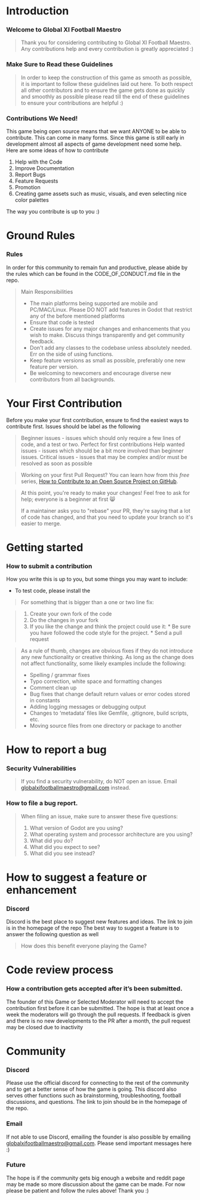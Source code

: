 # Introduction

### Welcome to Global XI Football Maestro 

>Thank you for considering contributing to Global XI Football Maestro. Any contributions help and every contribution is greatly appreciated :)

### Make Sure to Read these Guidelines

>In order to keep the construction of this game as smooth as possible, it is important to follow these guidelines laid out here. To both respect all other contributors and to ensure the game gets done as quickly and smoothly as possible please read till the end of these guidelines to ensure your contributions are helpful :)

### Contributions We Need!

This game being open source means that we want ANYONE to be able to contribute. This can come in many forms. Since this game is still early in development almost all aspects of game development need some help. Here are some ideas of how to contribute
1. Help with the Code
2. Improve Documentation
3. Report Bugs
4. Feature Requests
5. Promotion
6. Creating game assets such as music, visuals, and even selecting nice color palettes

The way you contribute is up to you :)


# Ground Rules
### Rules

In order for this community to remain fun and productive, please abide by the rules which can be found in the CODE_OF_CONDUCT.md file in the repo.

> Main Responsibilities
> * The main platforms being supported are mobile and PC/MAC/Linux. Please DO NOT add features in Godot that restrict any of the before mentioned platforms
> * Ensure that code is tested 
> * Create issues for any major changes and enhancements that you wish to make. Discuss things transparently and get community feedback.
> * Don't add any classes to the codebase unless absolutely needed. Err on the side of using functions.
> * Keep feature versions as small as possible, preferably one new feature per version.
> * Be welcoming to newcomers and encourage diverse new contributors from all backgrounds. 

# Your First Contribution
Before you make your first contribution, ensure to find the easiest ways to contribute first. Issues should be label as the following

> Beginner issues - issues which should only require a few lines of code, and a test or two. Perfect for first contributions
> Help wanted issues - issues which should be a bit more involved than beginner issues.
> Critical issues - issues that may be complex and/or must be resolved as soon as possible


> Working on your first Pull Request? You can learn how from this *free* series, [How to Contribute to an Open Source Project on GitHub](https://egghead.io/series/how-to-contribute-to-an-open-source-project-on-github).



>At this point, you're ready to make your changes! Feel free to ask for help; everyone is a beginner at first :smile_cat:
>
>If a maintainer asks you to "rebase" your PR, they're saying that a lot of code has changed, and that you need to update your branch so it's easier to merge.

# Getting started
### How to submit a contribution
How you write this is up to you, but some things you may want to include:


* To test code, please install the 


>For something that is bigger than a one or two line fix:

>1. Create your own fork of the code
>2. Do the changes in your fork
>3. If you like the change and think the project could use it:
    * Be sure you have followed the code style for the project.
    * Send a pull request



>As a rule of thumb, changes are obvious fixes if they do not introduce any new functionality or creative thinking. As long as the change does not affect functionality, some likely examples include the following:
>* Spelling / grammar fixes
>* Typo correction, white space and formatting changes
>* Comment clean up
>* Bug fixes that change default return values or error codes stored in constants
>* Adding logging messages or debugging output
>* Changes to ‘metadata’ files like Gemfile, .gitignore, build scripts, etc.
>* Moving source files from one directory or package to another

# How to report a bug
### Security Vulnerabilities
> If you find a security vulnerability, do NOT open an issue. Email globalxifootballmaestro@gmail.com instead.

### How to file a bug report.


> When filing an issue, make sure to answer these five questions:
>
> 1. What version of Godot are you using?
> 2. What operating system and processor architecture are you using?
> 3. What did you do?
> 4. What did you expect to see?
> 5. What did you see instead?

# How to suggest a feature or enhancement
### Discord

Discord is the best place to suggest new features and ideas. The link to join is in the homepage of the repo
The best way to suggest a feature is to answer the following question as well

> How does this benefit everyone playing the Game?


# Code review process
### How a contribution gets accepted after it’s been submitted.
The founder of this Game or Selected Moderator will need to accept the contribution first before it can be submitted. The hope is that at least once a week the moderators will go through the pull requests. 
If feedback is given and there is no new developments to the PR after a month, the pull request may be closed due to inactivity

# Community
### Discord 

Please use the official discord for connecting to the rest of the community and to get a better sense of how the game is going. This discord also serves other functions such as brainstorming, troubleshooting, football discussions, and questions. 
The link to join should be in the homepage of the repo. 

### Email

If not able to use Discord, emailing the founder is also possible by emailing globalxifootballmaestro@gmail.com. Please send important messages here :)

### Future
The hope is if the community gets big enough a website and reddit page may be made so more discussion about the game can be made. For now please be patient and follow the rules above! Thank you :)
